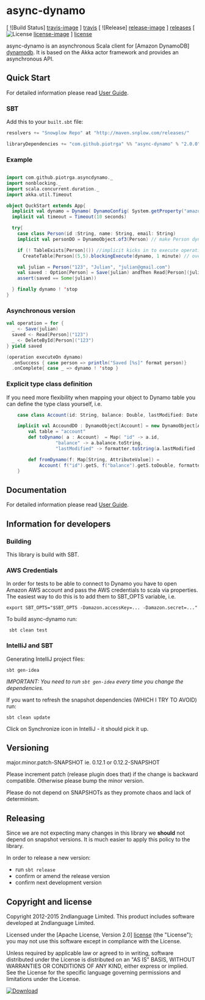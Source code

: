 # async-dynamo

[ ![Build Status] [travis-image] ] [travis]
[ ![Release] [release-image] ] [releases]
[ ![License] [license-image] ] [license]

async-dynamo is an asynchronous Scala client for [Amazon DynamoDB] [dynamodb]. It is based on the Akka actor framework and provides an asynchronous API.

## Quick Start

For detailed information please read [User Guide][user_guide].

### SBT

Add this to your `built.sbt` file:

```scala
resolvers += "Snowplow Repo" at "http://maven.snplow.com/releases/"

libraryDependencies += "com.github.piotrga" %% "async-dynamo" % "2.0.0"
```

### Example

```scala

import com.github.piotrga.asyncdynamo._
import nonblocking._
import scala.concurrent.duration._
import akka.util.Timeout

object QuckStart extends App{
  implicit val dynamo = Dynamo( DynamoConfig( System.getProperty("amazon.accessKey"), System.getProperty("amazon.secret"), tablePrefix = "devng_", endpointUrl = System.getProperty("dynamo.url", "https://dynamodb.eu-west-1.amazonaws.com") ), connectionCount = 3)
  implicit val timeout = Timeout(10 seconds)

  try{
    case class Person(id :String, name: String, email: String)
    implicit val personDO = DynamoObject.of3(Person) // make Person dynamo-enabled

    if (! TableExists[Person]()) //implicit kicks in to execute operation as blocking
      CreateTable[Person](5,5).blockingExecute(dynamo, 1 minute) // overriding implicit timeout

    val julian = Person("123", "Julian", "julian@gmail.com")
    val saved : Option[Person] = Save(julian) andThen Read[Person](julian.id) // implicit automatically executes and blocks for convenience
    assert(saved == Some(julian))

  } finally dynamo ! 'stop
}
```

### Asynchronous version

```scala
val operation = for {
  _ <- Save(julian)
  saved <- Read[Person]("123")
  _ <- DeleteById[Person]("123")
} yield saved

(operation executeOn dynamo)
  .onSuccess { case person => println("Saved [%s]" format person)}
  .onComplete{ case _ => dynamo ! 'stop }
```

### Explicit type class definition

If you need more flexibility when mapping your object to Dynamo table you can define the type class yourself, i.e.
```scala
    case class Account(id: String, balance: Double, lastModified: Date)

    implicit val AccoundDO : DynamoObject[Account] = new DynamoObject[Account]{
        val table = "account"
        def toDynamo( a : Account)  = Map( "id" -> a.id,
                  "balance" -> a.balance.toString,
                  "lastModified" -> formatter.toString(a.lastModified )

        def fromDynamo(f: Map[String, AttributeValue]) =
            Account( f("id").getS, f("balance").getS.toDouble, formatter.parse(f("lastModified").getS) )
    }
```

## Documentation

For detailed information please read [User Guide][user_guide].

## Information for developers

### Building

This library is build with SBT.

### AWS Credentials

In order for tests to be able to connect to Dynamo you have to open Amazon AWS account and pass the AWS credentials to scala via properties.
The easiest way to do this is to add them to SBT_OPTS variable, i.e.

    export SBT_OPTS="$SBT_OPTS -Damazon.accessKey=... -Damazon.secret=..."

To build async-dynamo run:

     sbt clean test

### IntelliJ and SBT

Generating IntelliJ project files:

    sbt gen-idea

_IMPORTANT: You need to run `sbt gen-idea` every time you change the dependencies._

If you want to refresh the snapshot dependencies (WHICH I TRY TO AVOID) run:

    sbt clean update

Click on Synchronize icon in IntelliJ - it should pick it up.

## Versioning

major.minor.patch-SNAPSHOT
ie.
0.12.1
or
0.12.2-SNAPSHOT

Please increment patch (release plugin does that) if the change is backward compatible.
Otherwise please bump the minor version.

Please do not depend on SNAPSHOTs as they promote chaos and lack of determinism.

## Releasing

Since we are not expecting many changes in this library we **should** not depend on snapshot versions.
It is much easier to apply this policy to the library.

In order to release a new version:
 - run `sbt release`
 - confirm or amend the release version
 - confirm next development version

## Copyright and license

Copyright 2012-2015 2ndlanguage Limited. This product includes software developed at 2ndlanguage Limited.

Licensed under the [Apache License, Version 2.0] [license] (the "License");
you may not use this software except in compliance with the License.

Unless required by applicable law or agreed to in writing, software
distributed under the License is distributed on an "AS IS" BASIS,
WITHOUT WARRANTIES OR CONDITIONS OF ANY KIND, either express or implied.
See the License for the specific language governing permissions and
limitations under the License.

[travis-image]: https://travis-ci.org/zzztimbo/async-dynamo.png?branch=master
[travis]: https://travis-ci.org/zzztimbo/async-dynamo

[release-image]: https://api.bintray.com/packages/zzztimbo/maven/async-dynamo/images/download.svg
[releases]: https://bintray.com/zzztimbo/maven/async-dynamo/_latestVersion

[license-image]: http://img.shields.io/badge/license-Apache--2-blue.svg?style=flat
[license]: http://www.apache.org/licenses/LICENSE-2.0

[dynamodb]: http://aws.amazon.com/dynamodb/
[user_guide]: https://github.com/zzztimbo/async-dynamo/wiki/User-Guide

[ ![Download](https://api.bintray.com/packages/zzztimbo/maven/async-dynamo/images/download.svg) ](https://bintray.com/zzztimbo/maven/async-dynamo/_latestVersion)

